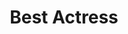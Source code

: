 ---
title: "Best Actress"
edition: 2010
winner: "Nicole Kidman"
kind: "actor"
film: rabbit-hole.md
image: https://m.media-amazon.com/images/M/MV5BNjI2ODE2NDkyMF5BMl5BanBnXkFtZTcwMzI4NzcwNA@@._V1_FMjpg_UX1280_.jpg
type: award
weight: 5
---